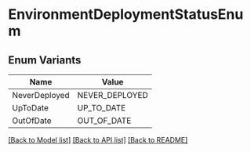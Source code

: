# EnvironmentDeploymentStatusEnum

## Enum Variants

| Name | Value |
|---- | -----|
| NeverDeployed | NEVER_DEPLOYED |
| UpToDate | UP_TO_DATE |
| OutOfDate | OUT_OF_DATE |


[[Back to Model list]](../README.md#documentation-for-models) [[Back to API list]](../README.md#documentation-for-api-endpoints) [[Back to README]](../README.md)


